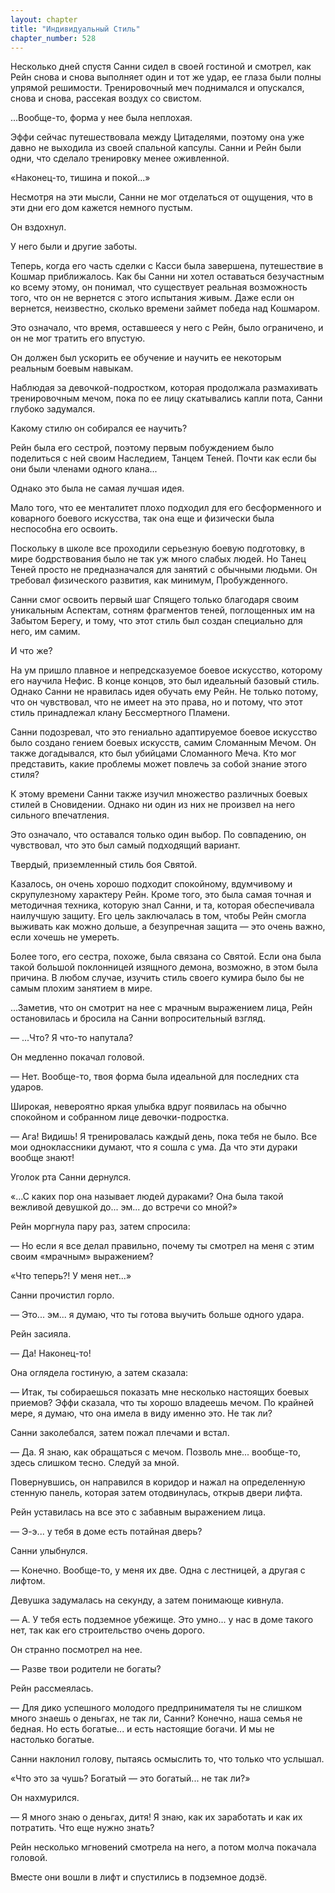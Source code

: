 ```yaml
---
layout: chapter
title: "Индивидуальный Стиль"
chapter_number: 528
---
```


Несколько дней спустя Санни сидел в своей гостиной и смотрел, как Рейн снова и снова выполняет один и тот же удар, ее глаза были полны упрямой решимости. Тренировочный меч поднимался и опускался, снова и снова, рассекая воздух со свистом.

...Вообще-то, форма у нее была неплохая.

Эффи сейчас путешествовала между Цитаделями, поэтому она уже давно не выходила из своей спальной капсулы. Санни и Рейн были одни, что сделало тренировку менее оживленной.

«Наконец-то, тишина и покой...»

Несмотря на эти мысли, Санни не мог отделаться от ощущения, что в эти дни его дом кажется немного пустым.

Он вздохнул.

У него были и другие заботы.

Теперь, когда его часть сделки с Касси была завершена, путешествие в Кошмар приближалось. Как бы Санни ни хотел оставаться безучастным ко всему этому, он понимал, что существует реальная возможность того, что он не вернется с этого испытания живым. Даже если он вернется, неизвестно, сколько времени займет победа над Кошмаром.

Это означало, что время, оставшееся у него с Рейн, было ограничено, и он не мог тратить его впустую.

Он должен был ускорить ее обучение и научить ее некоторым реальным боевым навыкам.

Наблюдая за девочкой-подростком, которая продолжала размахивать тренировочным мечом, пока по ее лицу скатывались капли пота, Санни глубоко задумался.

Какому стилю он собирался ее научить?

Рейн была его сестрой, поэтому первым побуждением было поделиться с ней своим Наследием, Танцем Теней. Почти как если бы они были членами одного клана...

Однако это была не самая лучшая идея.

Мало того, что ее менталитет плохо подходил для его бесформенного и коварного боевого искусства, так она еще и физически была неспособна его освоить.

Поскольку в школе все проходили серьезную боевую подготовку, в мире бодрствования было не так уж много слабых людей. Но Танец Теней просто не предназначался для занятий с обычными людьми. Он требовал физического развития, как минимум, Пробужденного.

Санни смог освоить первый шаг Спящего только благодаря своим уникальным Аспектам, сотням фрагментов теней, поглощенных им на Забытом Берегу, и тому, что этот стиль был создан специально для него, им самим.

И что же?

На ум пришло плавное и непредсказуемое боевое искусство, которому его научила Нефис. В конце концов, это был идеальный базовый стиль. Однако Санни не нравилась идея обучать ему Рейн. Не только потому, что он чувствовал, что не имеет на это права, но и потому, что этот стиль принадлежал клану Бессмертного Пламени.

Санни подозревал, что это гениально адаптируемое боевое искусство было создано гением боевых искусств, самим Сломанным Мечом. Он также догадывался, кто был убийцами Сломанного Меча. Кто мог представить, какие проблемы может повлечь за собой знание этого стиля?

К этому времени Санни также изучил множество различных боевых стилей в Сновидении. Однако ни один из них не произвел на него сильного впечатления.

Это означало, что оставался только один выбор. По совпадению, он чувствовал, что это был самый подходящий вариант.

Твердый, приземленный стиль боя Святой.

Казалось, он очень хорошо подходит спокойному, вдумчивому и скрупулезному характеру Рейн. Кроме того, это была самая точная и методичная техника, которую знал Санни, и та, которая обеспечивала наилучшую защиту. Его цель заключалась в том, чтобы Рейн смогла выживать как можно дольше, а безупречная защита — это очень важно, если хочешь не умереть.

Более того, его сестра, похоже, была связана со Святой. Если она была такой большой поклонницей изящного демона, возможно, в этом была причина. В любом случае, изучить стиль своего кумира было бы не самым плохим занятием в мире.

...Заметив, что он смотрит на нее с мрачным выражением лица, Рейн остановилась и бросила на Санни вопросительный взгляд.

— ...Что? Я что-то напутала?

Он медленно покачал головой.

— Нет. Вообще-то, твоя форма была идеальной для последних ста ударов.

Широкая, невероятно яркая улыбка вдруг появилась на обычно спокойном и собранном лице девочки-подростка.

— Ага! Видишь! Я тренировалась каждый день, пока тебя не было. Все мои одноклассники думают, что я сошла с ума. Да что эти дураки вообще знают!

Уголок рта Санни дернулся.

«...С каких пор она называет людей дураками? Она была такой вежливой девушкой до... эм... до встречи со мной?»

Рейн моргнула пару раз, затем спросила:

— Но если я все делал правильно, почему ты смотрел на меня с этим своим «мрачным» выражением?

«Что теперь?! У меня нет...»

Санни прочистил горло.

— Это... эм... я думаю, что ты готова выучить больше одного удара.

Рейн засияла.

— Да! Наконец-то!

Она оглядела гостиную, а затем сказала:

— Итак, ты собираешься показать мне несколько настоящих боевых приемов? Эффи сказала, что ты хорошо владеешь мечом. По крайней мере, я думаю, что она имела в виду именно это. Не так ли?

Санни заколебался, затем пожал плечами и встал.

— Да. Я знаю, как обращаться с мечом. Позволь мне... вообще-то, здесь слишком тесно. Следуй за мной.

Повернувшись, он направился в коридор и нажал на определенную стенную панель, которая затем отодвинулась, открыв двери лифта.

Рейн уставилась на все это с забавным выражением лица.

— Э-э... у тебя в доме есть потайная дверь?

Санни улыбнулся.

— Конечно. Вообще-то, у меня их две. Одна с лестницей, а другая с лифтом.

Девушка задумалась на секунду, а затем понимающе кивнула.

— А. У тебя есть подземное убежище. Это умно... у нас в доме такого нет, так как его строительство очень дорого.

Он странно посмотрел на нее.

— Разве твои родители не богаты?

Рейн рассмеялась.

— Для дико успешного молодого предпринимателя ты не слишком много знаешь о деньгах, не так ли, Санни? Конечно, наша семья не бедная. Но есть богатые... и есть настоящие богачи. И мы не настолько богатые.

Санни наклонил голову, пытаясь осмыслить то, что только что услышал.

«Что это за чушь? Богатый — это богатый... не так ли?»

Он нахмурился.

— Я много знаю о деньгах, дитя! Я знаю, как их заработать и как их потратить. Что еще нужно знать?

Рейн несколько мгновений смотрела на него, а потом молча покачала головой.

Вместе они вошли в лифт и спустились в подземное додзё.